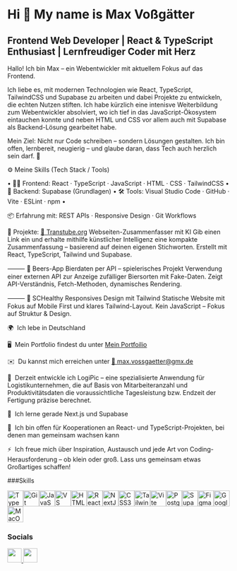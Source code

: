 Hi 👋 My name is Max Voßgätter
==============================

Frontend Web Developer | React & TypeScript Enthusiast | Lernfreudiger Coder mit Herz
-------------------------------------------------------------------------------------

Hallo! Ich bin Max – ein Webentwickler mit aktuellem Fokus auf das Frontend. 

Ich liebe es, mit modernen Technologien wie React, TypeScript, TailwindCSS und Supabase zu arbeiten und dabei Projekte zu entwickeln, die echten Nutzen stiften.
Ich habe kürzlich eine intenisve Weiterbildung zum Webentwickler absolviert, wo ich tief in das JavaScript-Ökosystem eintauchen konnte und neben HTML und CSS vor allem auch mit Supabase als Backend-Lösung gearbeitet habe.

Mein Ziel: Nicht nur Code schreiben – sondern Lösungen gestalten. Ich bin offen, lernbereit, neugierig – und glaube daran, dass Tech auch herzlich sein darf. 🤝 

⚙️ Meine Skills (Tech Stack / Tools) 

• 👨‍💻 Frontend: React · TypeScript · JavaScript · HTML · CSS · TailwindCSS • 🔧 Backend: Supabase (Grundlagen) • 🛠️ Tools: Visual Studio Code · GitHub · Vite · ESLint · npm • 

📦 Erfahrung mit: REST APIs · Responsive Design · Git Workflows 

🚀 Projekte:
[🔗 Transtube.org](https://www.transtube.org/) Webseiten-Zusammenfasser mit KI Gib einen Link ein und erhalte mithilfe künstlicher Intelligenz eine kompakte Zusammenfassung – basierend auf deinen eigenen Stichworten. Erstellt mit React, TypeScript, Tailwind und Supabase.

 ⸻ 🧪 Beers-App Bierdaten per API – spielerisches Projekt Verwendung einer externen API zur Anzeige zufälliger Biersorten mit Fake-Daten.
Zeigt API-Verständnis, Fetch-Methoden, dynamisches Rendering.

⸻ 🌿 SCHealthy Responsives Design mit Tailwind Statische Website mit Fokus auf Mobile First und klares Tailwind-Layout. Kein JavaScript – Fokus auf Struktur & Design.


🌍  Ich lebe in Deutschland

🖥️  Mein Portfolio findest du unter [Mein Portfoilio](http://www.maxvossgaetter.de)

✉️  Du kannst mich erreichen unter [📧 max.vossgaetter@gmx.de](mailto:max.vossgaetter@gmx.de)

🚀  Derzeit entwickle ich LogiPic – eine spezialisierte Anwendung für Logistikunternehmen, die auf Basis von Mitarbeiteranzahl und Produktivitätsdaten           die voraussichtliche Tagesleistung bzw. Endzeit der Fertigung präzise berechnet.

🧠  Ich lerne gerade Next.js und Supabase

🤝  Ich bin offen für Kooperationen an React- und TypeScript-Projekten, bei denen man gemeinsam wachsen kann

⚡  Ich freue mich über Inspiration, Austausch und jede Art von Coding-Herausforderung – ob klein oder groß. Lass uns gemeinsam etwas Großartiges schaffen!



###Skills


<p align="left">
<a href="https://www.typescriptlang.org/" target="_blank" rel="noreferrer"><img src="https://raw.githubusercontent.com/danielcranney/readme-generator/main/public/icons/skills/typescript-colored.svg" width="36" height="36" alt="TypeScript" /></a><a href="https://git-scm.com/" target="_blank" rel="noreferrer"><img src="https://raw.githubusercontent.com/danielcranney/readme-generator/main/public/icons/skills/git-colored.svg" width="36" height="36" alt="Git" /></a><a href="https://developer.mozilla.org/en-US/docs/Web/JavaScript" target="_blank" rel="noreferrer"><img src="https://raw.githubusercontent.com/danielcranney/readme-generator/main/public/icons/skills/javascript-colored.svg" width="36" height="36" alt="JavaScript" /></a><a href="https://code.visualstudio.com/" target="_blank" rel="noreferrer"><img src="https://raw.githubusercontent.com/danielcranney/readme-generator/main/public/icons/skills/visualstudiocode.svg" width="36" height="36" alt="VS Code" /></a><a href="https://developer.mozilla.org/en-US/docs/Glossary/HTML5" target="_blank" rel="noreferrer"><img src="https://raw.githubusercontent.com/danielcranney/readme-generator/main/public/icons/skills/html5-colored.svg" width="36" height="36" alt="HTML5" /></a><a href="https://reactjs.org/" target="_blank" rel="noreferrer"><img src="https://raw.githubusercontent.com/danielcranney/readme-generator/main/public/icons/skills/react-colored.svg" width="36" height="36" alt="React" /></a><a href="https://nextjs.org/docs" target="_blank" rel="noreferrer"><img src="https://raw.githubusercontent.com/danielcranney/readme-generator/main/public/icons/skills/nextjs-colored.svg" width="36" height="36" alt="NextJs" /></a><a href="https://www.w3.org/TR/CSS/#css" target="_blank" rel="noreferrer"><img src="https://raw.githubusercontent.com/danielcranney/readme-generator/main/public/icons/skills/css3-colored.svg" width="36" height="36" alt="CSS3" /></a><a href="https://tailwindcss.com/" target="_blank" rel="noreferrer"><img src="https://raw.githubusercontent.com/danielcranney/readme-generator/main/public/icons/skills/tailwindcss-colored.svg" width="36" height="36" alt="TailwindCSS" /></a><a href="https://vitejs.dev/" target="_blank" rel="noreferrer"><img src="https://raw.githubusercontent.com/danielcranney/readme-generator/main/public/icons/skills/vite-colored.svg" width="36" height="36" alt="Vite" /></a><a href="https://www.postgresql.org/" target="_blank" rel="noreferrer"><img src="https://raw.githubusercontent.com/danielcranney/readme-generator/main/public/icons/skills/postgresql-colored.svg" width="36" height="36" alt="PostgreSQL" /></a><a href="https://supabase.io/" target="_blank" rel="noreferrer"><img src="https://raw.githubusercontent.com/danielcranney/readme-generator/main/public/icons/skills/supabase-colored.svg" width="36" height="36" alt="Supabase" /></a><a href="https://www.figma.com/" target="_blank" rel="noreferrer"><img src="https://raw.githubusercontent.com/danielcranney/readme-generator/main/public/icons/skills/figma-colored.svg" width="36" height="36" alt="Figma" /></a><a href="https://cloud.google.com/" target="_blank" rel="noreferrer"><img src="https://raw.githubusercontent.com/danielcranney/readme-generator/main/public/icons/skills/googlecloud-colored.svg" width="36" height="36" alt="Google Cloud" /></a><a href="https://apple.com" target="_blank" rel="noreferrer"><img src="https://raw.githubusercontent.com/danielcranney/readme-generator/main/public/icons/skills/macos-colored.svg" width="36" height="36" alt="MacOS" /></a>
</p>


### Socials

<p align="left"> <a href="https://www.github.com/realmaxv" target="_blank" rel="noreferrer"> <picture> <source media="(prefers-color-scheme: dark)" srcset="https://raw.githubusercontent.com/danielcranney/readme-generator/main/public/icons/socials/github-dark.svg" /> <source media="(prefers-color-scheme: light)" srcset="https://raw.githubusercontent.com/danielcranney/readme-generator/main/public/icons/socials/github.svg" /> <img src="https://raw.githubusercontent.com/danielcranney/readme-generator/main/public/icons/socials/github.svg" width="32" height="32" /> </picture> </a> <a href="https://www.linkedin.com/in/max-voßgätter" target="_blank" rel="noreferrer"> <picture> <source media="(prefers-color-scheme: dark)" srcset="https://raw.githubusercontent.com/danielcranney/readme-generator/main/public/icons/socials/linkedin-dark.svg" /> <source media="(prefers-color-scheme: light)" srcset="https://raw.githubusercontent.com/danielcranney/readme-generator/main/public/icons/socials/linkedin.svg" /> <img src="https://raw.githubusercontent.com/danielcranney/readme-generator/main/public/icons/socials/linkedin.svg" width="32" height="32" /> </picture> </a></p>
